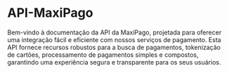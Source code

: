 # API-MaxiPago
Bem-vindo à documentação da API da MaxiPago, projetada para oferecer uma integração fácil e eficiente com nossos serviços de pagamento. Esta API fornece recursos robustos para a busca de pagamentos, tokenização de cartões, processamento de pagamentos simples e compostos, garantindo uma experiência segura e transparente para os seus usuários.
